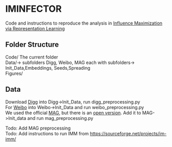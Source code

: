 # IMINFECTOR

Code and instructions to reproduce the analysis in [Influence Maximization via Representation Learning](https://arxiv.org/abs/1904.08804)

## Folder Structure
Code/ The current folder <br />
Data/-> subfolders Digg, Weibo, MAG each with subfolders-> Init_Data,Embeddings, Seeds,Spreading<br />
Figures/ <br />

## Data
Download [Digg](https://www.isi.edu/~lerman/downloads/digg2009.html) into Digg->Init_Data,  run digg_preprocessing.py <br />
For [Weibo](https://aminer.org/influencelocality) into Weibo->Init_Data and run weibo_preprocessing.py <br />
We used the official [MAG](https://www.microsoft.com/en-us/research/project/microsoft-academic-graph/), but there is an [open version](https://aminer.org/open-academic-graph). Add it to MAG->Init_data and run mag_preprocessing.py<br />

Todo: Add MAG preprocessing <br />
Todo: Add instructions to run IMM from https://sourceforge.net/projects/im-imm/
